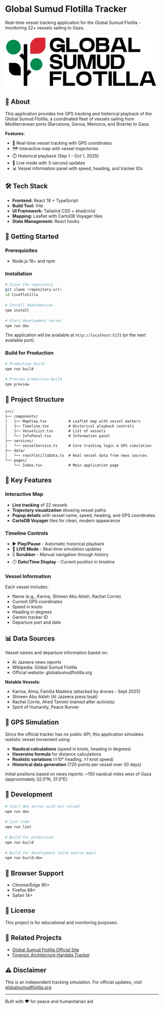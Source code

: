 # Global Sumud Flotilla Tracker

Real-time vessel tracking application for the Global Sumud Flotilla - monitoring 22+ vessels sailing to Gaza.

![Global Sumud Flotilla](public/flotilla-logo.png)

## 🚢 About

This application provides live GPS tracking and historical playback of the Global Sumud Flotilla, a coordinated fleet of vessels sailing from Mediterranean ports (Barcelona, Genoa, Menorca, and Bizerte) to Gaza.

**Features:**
- 📍 Real-time vessel tracking with GPS coordinates
- 🗺️ Interactive map with vessel trajectories
- ⏱️ Historical playback (Sep 1 - Oct 1, 2025)
- 🔴 Live mode with 3-second updates
- 📊 Vessel information panel with speed, heading, and tracker IDs

## 🛠️ Tech Stack

- **Frontend:** React 18 + TypeScript
- **Build Tool:** Vite
- **UI Framework:** Tailwind CSS + shadcn/ui
- **Mapping:** Leaflet with CartoDB Voyager tiles
- **State Management:** React hooks

## 🚀 Getting Started

### Prerequisites

- Node.js 18+ and npm

### Installation

```bash
# Clone the repository
git clone <repository-url>
cd liveflotilla

# Install dependencies
npm install

# Start development server
npm run dev
```

The application will be available at `http://localhost:5173` (or the next available port).

### Build for Production

```bash
# Production build
npm run build

# Preview production build
npm preview
```

## 📁 Project Structure

```
src/
├── components/
│   ├── MapView.tsx          # Leaflet map with vessel markers
│   ├── Timeline.tsx         # Historical playback controls
│   ├── VesselList.tsx       # List of vessels
│   └── InfoPanel.tsx        # Information panel
├── services/
│   └── vesselService.ts     # Core tracking logic & GPS simulation
├── data/
│   └── realFlotillaData.ts  # Real vessel data from news sources
└── pages/
    └── Index.tsx            # Main application page
```

## 🎯 Key Features

### Interactive Map
- **Live tracking** of 22 vessels
- **Trajectory visualization** showing vessel paths
- **Popup details** with vessel name, speed, heading, and GPS coordinates
- **CartoDB Voyager** tiles for clean, modern appearance

### Timeline Controls
- ▶️ **Play/Pause** - Automatic historical playback
- 🔴 **LIVE Mode** - Real-time simulation updates
- 🎚️ **Scrubber** - Manual navigation through history
- 🕐 **Date/Time Display** - Current position in timeline

### Vessel Information
Each vessel includes:
- Name (e.g., Karma, Shireen Abu Akleh, Rachel Corrie)
- Current GPS coordinates
- Speed in knots
- Heading in degrees
- Garmin tracker ID
- Departure port and date

## 📊 Data Sources

Vessel names and departure information based on:
- Al Jazeera news reports
- Wikipedia: Global Sumud Flotilla
- Official website: globalsumudflotilla.org

**Notable Vessels:**
- Karma, Alma, Familia Madeira (attacked by drones - Sept 2025)
- Shireen Abu Akleh (Al Jazeera press boat)
- Rachel Corrie, Ahed Tamimi (named after activists)
- Spirit of Humanity, Peace Runner

## 🧭 GPS Simulation

Since the official tracker has no public API, this application simulates realistic vessel movement using:
- **Nautical calculations** (speed in knots, heading in degrees)
- **Haversine formula** for distance calculations
- **Realistic variations** (±10° heading, ±1 knot speed)
- **Historical data generation** (720 points per vessel over 30 days)

Initial positions based on news reports: ~150 nautical miles west of Gaza (approximately 32.0°N, 31.5°E).

## 🔧 Development

```bash
# Start dev server with hot reload
npm run dev

# Lint code
npm run lint

# Build for production
npm run build

# Build for development (with source maps)
npm run build:dev
```

## 📱 Browser Support

- Chrome/Edge 90+
- Firefox 88+
- Safari 14+

## 📄 License

This project is for educational and monitoring purposes.

## 🤝 Related Projects

- [Global Sumud Flotilla Official Site](https://globalsumudflotilla.org/)
- [Forensic Architecture Handala Tracker](https://forensic-architecture.org/)

## ⚠️ Disclaimer

This is an independent tracking simulation. For official updates, visit [globalsumudflotilla.org](https://globalsumudflotilla.org/).

---

Built with ❤️ for peace and humanitarian aid
